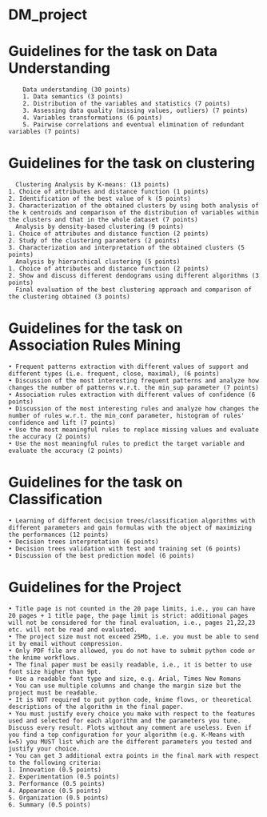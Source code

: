 # DM_project

# Guidelines for the task on Data Understanding
        Data understanding (30 points)
        1. Data semantics (3 points)
        2. Distribution of the variables and statistics (7 points)
        3. Assessing data quality (missing values, outliers) (7 points)
        4. Variables transformations (6 points)
        5. Pairwise correlations and eventual elimination of redundant variables (7 points)
# Guidelines for the task on clustering
      Clustering Analysis by K-means: (13 points)
    1. Choice of attributes and distance function (1 points)
    2. Identification of the best value of k (5 points)
    3. Characterization of the obtained clusters by using both analysis of the k centroids and comparison of the distribution of variables within the clusters and that in the whole dataset (7 points)
      Analysis by density-based clustering (9 points)
    1. Choice of attributes and distance function (2 points)
    2. Study of the clustering parameters (2 points)
    3. Characterization and interpretation of the obtained clusters (5 points)
      Analysis by hierarchical clustering (5 points)
    1. Choice of attributes and distance function (2 points)
    2. Show and discuss different dendograms using different algorithms (3 points)
      Final evaluation of the best clustering approach and comparison of the clustering obtained (3 points)
# Guidelines for the task on Association Rules Mining
    • Frequent patterns extraction with different values of support and different types (i.e. frequent, close, maximal), (6 points)
    • Discussion of the most interesting frequent patterns and analyze how changes the number of patterns w.r.t. the min_sup parameter (7 points)
    • Association rules extraction with different values of confidence (6 points)
    • Discussion of the most interesting rules and analyze how changes the number of rules w.r.t. the min_conf parameter, histogram of rules' confidence and lift (7 points)
    • Use the most meaningful rules to replace missing values and evaluate the accuracy (2 points)
    • Use the most meaningful rules to predict the target variable and evaluate the accuracy (2 points)
# Guidelines for the task on Classification
    • Learning of different decision trees/classification algorithms with different parameters and gain formulas with the object of maximizing the performances (12 points)
    • Decision trees interpretation (6 points)
    • Decision trees validation with test and training set (6 points)
    • Discussion of the best prediction model (6 points)
# Guidelines for the Project
    • Title page is not counted in the 20 page limits, i.e., you can have 20 pages + 1 title page, the page limit is strict: additional pages will not be considered for the final evaluation, i.e., pages 21,22,23 etc. will not be read and evaluated.
    • The project size must not exceed 25Mb, i.e. you must be able to send it by email without compression.
    • Only PDF file are allowed, you do not have to submit python code or the knime workflows.
    • The final paper must be easily readable, i.e., it is better to use font size higher than 9pt.
    • Use a readable font type and size, e.g. Arial, Times New Romans
    • You can use multiple columns and change the margin size but the project must be readable.
    • It is NOT required to put python code, knime flows, or theoretical descriptions of the algorithm in the final paper.
    • You must justify every choice you make with respect to the features used and selected for each algorithm and the parameters you tune. Discuss every result. Plots without any comment are useless. Even if you find a top configuration for your algorithm (e.g. K-Means with k=5) you MUST list which are the different parameters you tested and justify your choice.
    • You can get 3 additional extra points in the final mark with respect to the following criteria:
    1. Innovation (0.5 points)
    2. Experimentation (0.5 points)
    3. Performance (0.5 points)
    4. Appearance (0.5 points)
    5. Organization (0.5 points)
    6. Summary (0.5 points)
